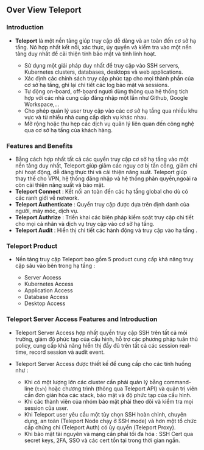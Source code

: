 ## Over View Teleport

### Introduction

- **Teleport** là một nền tảng giúp truy cập dễ dàng và an toàn đến cơ sở hạ tầng. Nó hợp nhất kết nối, xác thực, ủy quyền và kiểm tra vào một nền tảng duy nhất để cải thiện tính bảo mật và tính linh hoạt.

    - Sử dụng một giải pháp duy nhất để truy cập vào SSH servers, Kubernetes clusters, databases, desktops và web applications.
    - Xác định các chính sách truy cập phức tạp cho mọi thành phần của cơ sở hạ tầng, ghi lại chi tiết các log bảo mật và sessions.
    - Tự động on-board, off-board ngươì dùng thông qua hệ thống tích hợp với các nhà cung cấp đăng nhập một lần như Github, Google Workspace,...
    - Cho phép quản lý user truy cập vào các cơ sở hạ tầng qua nhiều khu vực và từ nhiều nhà cung cấp dịch vụ khác nhau.
    - Mở rộng hoặc thu hẹp các dịch vụ quản lý liên quan đến công nghệ qua cơ sở hạ tầng của khách hàng.

### Features and Benefits

- Bằng cách hợp nhất tất cả các quyền truy cập cơ sở hạ tầng vào một nền tảng duy nhất, Teleport giúp giảm các nguy cơ bị tấn công, giảm chi phí hoạt động, dễ dàng thực thi và cải thiện năng suất. Teleport giúp thay thế cho VPN, hệ thống đăng nhập và hệ thống phân quyền,ngoài ra còn cải thiện năng suất và bảo mật.
- **Teleport Connect** : Kết nối an toàn đến các hạ tầng global cho dù có các ranh giới về network.
- **Teleport Authenticate** : Quyền truy cập được dựa trên định danh của người, máy móc, dịch vụ.
- **Teleport Authrize** : Triển khai các biện pháp kiểm soát truy cập chi tiết cho mọi cá nhân và dịch vụ truy cập vào cơ sở hạ tầng.
- **Teleport Audit** : Hiển thị chi tiết các hành động và truy cập vào hạ tầng .

### Teleport Product

- Nền tảng truy cập Teleport bao gồm 5 product cung cấp khả năng truy cập sâu vào bên trong hạ tầng :

    - Server Access
    - Kubernetes Access
    - Application Access
    - Database Access
    - Desktop Access

### Teleport Server Access Features and Introduction

- Teleport Server Access hợp nhất quyền truy cập SSH trên tất cả môi trường, giảm độ phức tạp của cấu hình, hỗ trợ các phương pháp tuân thủ policy, cung cấp khả năng hiển thị đầy đủ trên tất cả các session real-time, record session và audit event.

- Teleport Server Access được thiết kế để cung cấp cho các tính huống như :

    - Khi có một lượng lớn các cluster cần phải quản lý bằng command-line (`tsh`) hoặc chương trình (thông qua Teleport API) và quản trị viên cần đơn giản hóa các stack, bảo mật và độ phức tạp của cấu hình.
    - Khi các thành viên của nhóm bảo mật phải theo dõi và kiểm tra mọi session của user.
    - Khi Teleport user yêu cầu một tùy chọn SSH hoàn chỉnh, chuyên dụng, an toàn (Teleport Node chạy ở SSH mode) và hơn một tổ chức cấp chứng chỉ (Teleport Auth) có ủy quyền (Teleport Proxy).
    - Khi bảo mật tài nguyên và mạng cần phải tối đa hóa : SSH Cert qua secret keys, 2FA, SSO và các cert tồn tại trong thời gian ngắn.